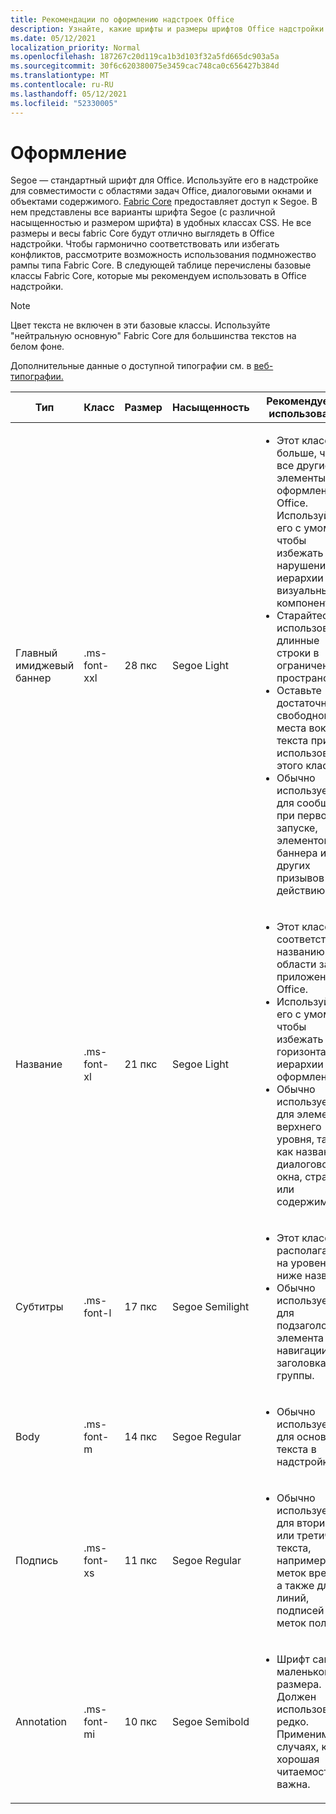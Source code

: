 ```yaml
---
title: Рекомендации по оформлению надстроек Office
description: Узнайте, какие шрифты и размеры шрифтов Office надстройки.
ms.date: 05/12/2021
localization_priority: Normal
ms.openlocfilehash: 187267c20d119ca1b3d103f32a5fd665dc903a5a
ms.sourcegitcommit: 30f6c620380075e3459cac748ca0c656427b384d
ms.translationtype: MT
ms.contentlocale: ru-RU
ms.lasthandoff: 05/12/2021
ms.locfileid: "52330005"
---
```

# <a name="typography"></a>Оформление

Segoe — стандартный шрифт для Office. Используйте его в надстройке для совместимости с областями задач Office, диалоговыми окнами и объектами содержимого. [Fabric Core](fabric-core.md) предоставляет доступ к Segoe. В нем представлены все варианты шрифта Segoe (с различной насыщенностью и размером шрифта) в удобных классах CSS. Не все размеры и весы fabric Core будут отлично выглядеть в Office надстройки. Чтобы гармонично соответствовать или избегать конфликтов, рассмотрите возможность использования подмножество рампы типа Fabric Core. В следующей таблице перечислены базовые классы Fabric Core, которые мы рекомендуем использовать в Office надстройки.

> [!NOTE]
> Цвет текста не включен в эти базовые классы. Используйте "нейтральную основную" Fabric Core для большинства текстов на белом фоне.
>
> Дополнительные данные о доступной типографии см. в [веб-типографии.](https://developer.microsoft.com/fluentui#/styles/web/typography)

|Тип |Класс |Размер |Насыщенность |Рекомендуемое использование |
|------ |----- |---- |------ |----------------- |
|Главный имиджевый баннер|.ms-font-xxl |28 пкс | Segoe Light |<ul><li>Этот класс больше, чем все другие элементы оформления в Office. Используйте его с умом, чтобы избежать нарушения иерархии визуальных компонентов.</li><li>Старайтесь не использовать длинные строки в ограниченном пространстве.</li><li>Оставьте достаточного свободного места вокруг текста при использовании этого класса.</li><li>Обычно используется для сообщений при первом запуске, элементов баннера или других призывов к действию.</li></ul> |
|Название|.ms-font-xl |21 пкс |Segoe Light | <ul><li>Этот класс соответствует названию области задач приложений Office.</li><li>Используйте его с умом, чтобы избежать горизонтальной иерархии при оформлении.</li><li>Обычно используется для элементов верхнего уровня, таких как название диалогового окна, страницы или содержимого.</li></ul> |
|Субтитры|.ms-font-l |17 пкс |Segoe Semilight | <ul><li>Этот класс располагается на уровень ниже названия.</li><li>Обычно используется для подзаголовка, элемента навигации или заголовка группы.</li><ul> |
|Body|.ms-font-m |14 пкс |Segoe Regular |<ul><li>Обычно используется для основного текста в надстройках.</li><ul>|
|Подпись|.ms-font-xs |11 пкс | Segoe Regular |<ul><li>Обычно используется для вторичного или третичного текста, например меток времени, а также для линий, подписей или меток полей.</li><ul>|
|Annotation|.ms-font-mi |10 пкс |Segoe Semibold |<ul><li>Шрифт самого маленького размера. Должен использоваться редко. Применим в случаях, когда хорошая читаемость не важна.</li><ul>|
